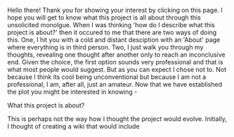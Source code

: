 Hello there! Thank you for showing your interest by clicking on this page. I hope you will get to know what this project is all about through this unsolicited monolgue. When I was thinking 'how do I describe what this project is about?' then it occured to me that there are two ways of doing this. One, I hit you with a cold and distant desciption with an 'About' page where everything is in third person. Two, I just walk you through my thoughts, revealing one thought after another only to reach an inconclusive end. Given the choice, the first option sounds very professional and that is what most people would suggest. But as you can expect I chose not to. Not because I think its cool being unconventional but because I am not a professional, I am, after all, just an amateur. Now that we have established the plot you might be interested in knowing -

What this project is about?

This is perhaps not the way how I thought the project would evolve. Initially, I thought of creating a wiki that would include  
